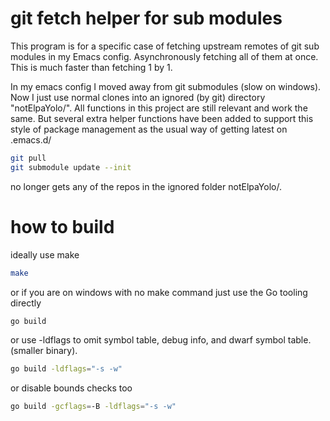 # git fetch helper for sub modules

This program is for a specific case of fetching upstream remotes of git sub modules in my Emacs config.
Asynchronously fetching all of them at once. This is much faster than fetching 1 by 1.

In my emacs config I moved away from git submodules (slow on windows).
Now I just use normal clones into an ignored (by git) directory "notElpaYolo/".
All functions in this project are still relevant and work the same.
But several extra helper functions have been added to support this style of package management as
the usual way of getting latest on .emacs.d/
```bash
git pull
git submodule update --init
```
no longer gets any of the repos in the ignored folder notElpaYolo/.


# how to build 

ideally use make
```bash
make
```

or if you are on windows with no make command just use the Go tooling directly
```bash
go build
```

or use -ldflags to omit symbol table, debug info, and dwarf symbol table. (smaller binary).
```bash
go build -ldflags="-s -w"
```

or disable bounds checks too
```bash
go build -gcflags=-B -ldflags="-s -w"
```
